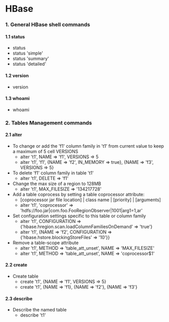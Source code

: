 # HBase
### 1. General HBase shell commands 
#### 1.1 status
 - status
 - status 'simple'
 - status 'summary'
 - status 'detailed'

#### 1.2 version
 - version

#### 1.3 whoami
 - whoami

### 2. Tables Management commands
#### 2.1 alter
 - To change or add the 'f1' column family in 't1' from current value to keep a maximum of 5 cell VERSIONS
   - alter 't1', NAME => 'f1', VERSIONS => 5
   - alter 't1', 'f1', {NAME => 'f2', IN_MEMORY => true}, {NAME => 'f3', VERSIONS => 5}
 - To delete 'f1' column family in table 't1'
   - alter 't1', DELETE => 'f1' 
 - Change the max size of a region to 128MB
   - alter 't1', MAX_FILESIZE => '134217728' 
 - Add a table coprocess by setting a table coprocessor attribute:
   - [coprocessor jar file location] | class name | [priority] | [arguments]
   - alter 't1', 'coprocessor' => 'hdfs://foo.jar|com.foo.FooRegionObserver|1001|arg1=1,ar' 
 - Set configuration settings specific to this table or column family
   - alter 't1', CONFIGURATION => {'hbase.hregion.scan.loadColumnFamiliesOnDemand' => 'true'}
   - alter 't1', {NAME => 'f2', CONFIGURATION => {'hbase.hstore.blockingStoreFiles' => '10'}}
 - Remove a table-scope attribute
   - alter 't1', METHOD => 'table_att_unset', NAME => 'MAX_FILESIZE'
   - alter 't1', METHOD => 'table_att_unset', NAME => 'coprocessor$1'

#### 2.2 create
 - Create table
   - create 't1', {NAME => 'f1', VERSIONS => 5}
   - create 't1', {NAME => 'f1}, {NAME => 'f2'}, {NAME => 'f3'}

#### 2.3 describe
 - Describe the named table
   - describe 't1'


